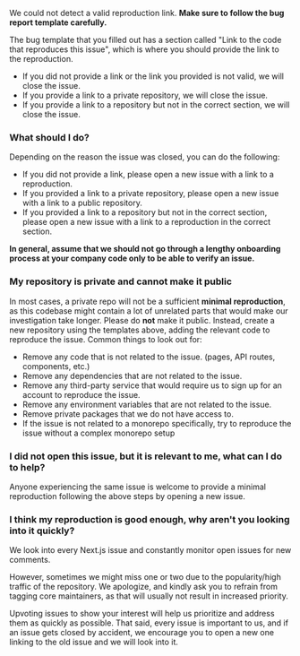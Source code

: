 We could not detect a valid reproduction link. **Make sure to follow the bug report template carefully.**

The bug template that you filled out has a section called "Link to the code that reproduces this issue", which is where you should provide the link to the reproduction.

- If you did not provide a link or the link you provided is not valid, we will close the issue.
- If you provide a link to a private repository, we will close the issue.
- If you provide a link to a repository but not in the correct section, we will close the issue.

### What should I do?

Depending on the reason the issue was closed, you can do the following:

- If you did not provide a link, please open a new issue with a link to a reproduction.
- If you provided a link to a private repository, please open a new issue with a link to a public repository.
- If you provided a link to a repository but not in the correct section, please open a new issue with a link to a reproduction in the correct section.

**In general, assume that we should not go through a lengthy onboarding process at your company code only to be able to verify an issue.**

### My repository is private and cannot make it public

In most cases, a private repo will not be a sufficient **minimal reproduction**, as this codebase might contain a lot of unrelated parts that would make our investigation take longer. Please do **not** make it public. Instead, create a new repository using the templates above, adding the relevant code to reproduce the issue. Common things to look out for:

- Remove any code that is not related to the issue. (pages, API routes, components, etc.)
- Remove any dependencies that are not related to the issue.
- Remove any third-party service that would require us to sign up for an account to reproduce the issue.
- Remove any environment variables that are not related to the issue.
- Remove private packages that we do not have access to.
- If the issue is not related to a monorepo specifically, try to reproduce the issue without a complex monorepo setup

### I did not open this issue, but it is relevant to me, what can I do to help?

Anyone experiencing the same issue is welcome to provide a minimal reproduction following the above steps by opening a new issue.

### I think my reproduction is good enough, why aren't you looking into it quickly?

We look into every Next.js issue and constantly monitor open issues for new comments.

However, sometimes we might miss one or two due to the popularity/high traffic of the repository. We apologize, and kindly ask you to refrain from tagging core maintainers, as that will usually not result in increased priority.

Upvoting issues to show your interest will help us prioritize and address them as quickly as possible. That said, every issue is important to us, and if an issue gets closed by accident, we encourage you to open a new one linking to the old issue and we will look into it.
